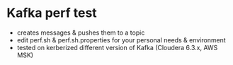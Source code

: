 # Kafka perf test
- creates messages & pushes them to a topic
- edit perf.sh & perf.sh.properties for your personal needs & environment
- tested on kerberized different version of Kafka (Cloudera 6.3.x, AWS MSK)
